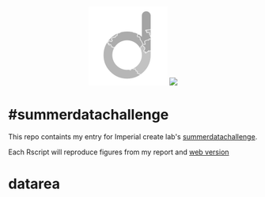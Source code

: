 <p align="center">
<img src="writeup/images/logo3_hires.png" />
<img src="logo_designs / datarea.png" />
</p>

#summerdatachallenge
====================

This repo containts my entry for Imperial create lab's [summerdatachallenge](http://summerdatachallenge.com).

Each Rscript will reproduce figures from my report and [web version](http://blm.io/datarea)

datarea
=======
